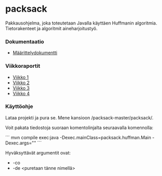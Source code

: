 # packsack

Pakkausohjelma, joka toteutetaan Javalla käyttäen Huffmanin algoritmia. Tietorakenteet ja algoritmit aineharjoitustyö.

###  Dokumentaatio

* [Määrittelydokumentti](https://github.com/sebazai/packsack/blob/master/documentation/maarittelydokumentti.md)


### Viikkoraportit

* [Viikko 1](https://github.com/sebazai/packsack/blob/master/documentation/viikko1.md)
* [Viikko 2](https://github.com/sebazai/packsack/blob/master/documentation/viikko2.md)
* [Viikko 3](https://github.com/sebazai/packsack/blob/master/documentation/viikko3.md)
* [Viikko 4](https://github.com/sebazai/packsack/blob/master/documentation/viikko4.md)

### Käyttöohje

Lataa projekti ja pura se. Mene kansioon /packsack-master/packsack/.

Voit pakata tiedostoja suoraan komentolinjalta seuraavalla komennolla:

´´´
mvn compile exec:java -Dexec.mainClass=packsack.huffman.Main -Dexec.args="<arguments>"
´´´

Hyväksyttävät argumentit ovat: 
* -co <pakattava tiedosto>
* -de <pakattu tiedosto> <puretaan tänne nimellä>
